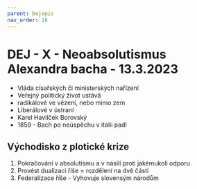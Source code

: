 ```yaml
---
parent: Dejepis
nav_order: 18
---
```


# DEJ - X - Neoabsolutismus Alexandra bacha - 13.3.2023
- Vláda císařských či ministerských nařízení
- Veřejný politický život ustává
- radikálové ve vězení, nebo mimo zem
- Liberálové v ústraní
- Karel Havlíček Borovský
- 1859 - Bach po neúspěchu v italii padl

## Východisko z plotické krize
1. Pokračování v absolutismu a v násilí proti jakémukoli odporu
2. Provést dualizaci říše = rozdělení na dvě části
3. Federalizace říše - Vyhovuje slovensým národům